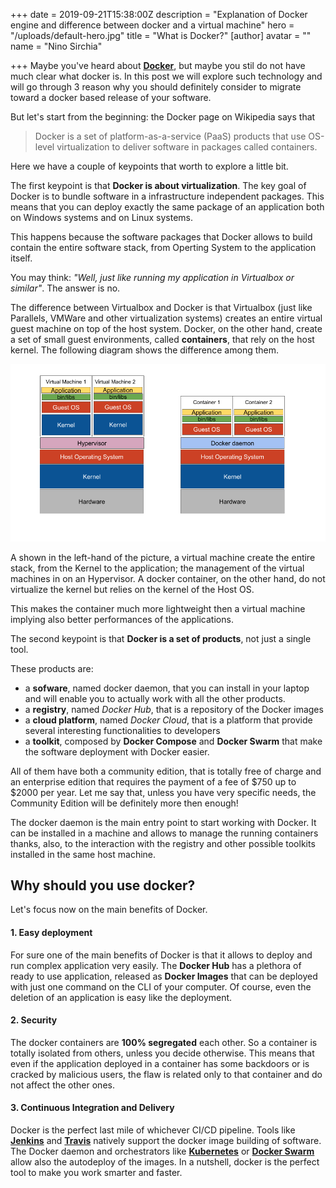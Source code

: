 +++
date = 2019-09-21T15:38:00Z
description = "Explanation of Docker engine and difference between docker and a virtual machine"
hero = "/uploads/default-hero.jpg"
title = "What is Docker?"
[author]
avatar = ""
name = "Nino Sirchia"

+++
Maybe you've heard about [**Docker**](https://www.docker.com/), but maybe you stil do not have much clear what docker is.
In this post we will explore such technology and will go through 3 reason why you should definitely consider to migrate toward a docker based release of your software.

But let's start from the beginning: the Docker page on Wikipedia says that

> Docker is a set of platform-as-a-service (PaaS) products that use OS-level virtualization to deliver software in packages called containers.

Here we have a couple of keypoints that worth to explore a little bit.

The first keypoint is that **Docker is about virtualization**. The key goal of Docker is to bundle software in a infrastructure independent packages.
This means that you can deploy exactly the same package of an application both on Windows systems and on Linux systems.

This happens because the software packages that Docker allows to build contain the entire software stack, from Operting System to the application itself.

You may think: _"Well, just like running my application in Virtualbox or similar"_. The answer is no.

The difference between Virtualbox and Docker is that Virtualbox (just like Parallels, VMWare and other virtualization systems) creates an entire virtual guest machine on top of the host system. Docker, on the other hand, create a set of small guest environments, called **containers**, that rely on the host kernel. The following diagram shows the difference among them.

![](/assets/images/docker_1.png)

A shown in the left-hand of the picture, a virtual machine create the entire stack, from the Kernel to the application; the management of the virtual machines in on an Hypervisor.
A docker container, on the other hand, do not virtualize the kernel but relies on the kernel of the Host OS.

This makes the container much more lightweight then a virtual machine implying also better performances of the applications.

The second keypoint is that **Docker is a set of products**, not just a single tool.

These products are:

* a **sofware**, named docker daemon, that you can install in your laptop and will enable you to actually work with all the other products.
* a **registry**, named _Docker Hub_, that is a repository of the Docker images
* a **cloud platform**, named _Docker Cloud_, that is a platform that provide several interesting functionalities to developers
* a **toolkit**, composed by **Docker Compose** and **Docker Swarm** that make the software deployment with Docker easier.

All of them have both a community edition, that is totally free of charge and an enterprise edition that requires the payment of a fee of $750 up to $2000 per year. Let me say that, unless you have very specific needs, the Community Edition will be definitely more then enough!

The docker daemon is the main entry point to start working with Docker. It can be installed in a machine and allows to manage the running containers thanks, also, to the interaction with the registry and other possible toolkits installed in the same host machine.

## Why should you use docker?

Let's focus now on the main benefits of Docker.

#### 1. Easy deployment

For sure one of the main benefits of Docker is that it allows to deploy and run complex application very easily. The **Docker Hub** has a plethora of ready to use application, released as **Docker Images** that can be deployed with just one command on the CLI of your computer.
Of course, even the deletion of an application is easy like the deployment.

#### 2. Security

The docker containers are **100% segregated** each other. So a container is totally isolated from others, unless you decide otherwise.
This means that even if the application deployed in a container has some backdoors or is cracked by malicious users, the flaw is related only to that container and do not affect the other ones.

#### 3. Continuous Integration and Delivery

Docker is the perfect last mile of whichever CI/CD pipeline. Tools like [**Jenkins**](https://jenkins.io/ "Jenkins")  and [**Travis**](https://travis-ci.org/ "Travis") natively support the docker image building of software.
The Docker daemon and orchestrators like [**Kubernetes**](https://kubernetes.io/ "Kubernetes") or [**Docker Swarm**](https://docs.docker.com/engine/swarm/ "Swarm") allow also the autodeploy of the images. In a nutshell, docker is the perfect tool to make you work smarter and faster.